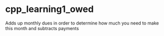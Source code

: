 # cpp_learning1_owed
Adds up monthly dues in order to determine how much you need to make this month and subtracts payments
